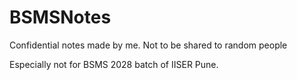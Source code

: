 # BSMSNotes

Confidential notes made by me. Not to be shared to random people

Especially not for BSMS 2028 batch of IISER Pune.


